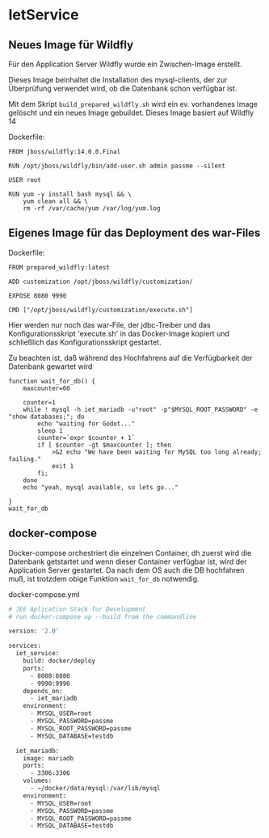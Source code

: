 # IetService

## Neues Image für Wildfly

Für den Application Server Wildfly wurde ein Zwischen-Image erstellt.

Dieses Image beinhaltet die Installation des mysql-clients, der zur Überprüfung verwendet wird, ob die Datenbank schon verfügbar ist.

Mit dem Skript `build_prepared_wildfly.sh` wird ein ev. vorhandenes Image gelöscht und ein neues Image gebuildet.
Dieses Image basiert auf Wildfly 14


Dockerfile: 
```
FROM jboss/wildfly:14.0.0.Final

RUN /opt/jboss/wildfly/bin/add-user.sh admin passme --silent

USER root

RUN yum -y install bash mysql && \
    yum clean all && \
    rm -rf /var/cache/yum /var/log/yum.log
```

## Eigenes Image für das Deployment des war-Files

Dockerfile:
```
FROM prepared_wildfly:latest

ADD customization /opt/jboss/wildfly/customization/

EXPOSE 8080 9990

CMD ["/opt/jboss/wildfly/customization/execute.sh"]

```

Hier werden nur noch das war-File, der jdbc-Treiber und das Konfigurationsskript 'execute.sh' in das Docker-Image kopiert und schließlich das Konfigurationsskript gestartet.

Zu beachten ist, daß während des Hochfahrens auf die Verfügbarkeit der Datenbank gewartet wird

```
function wait_for_db() {
    maxcounter=60

    counter=1
    while ! mysql -h iet_mariadb -u"root" -p"$MYSQL_ROOT_PASSWORD" -e "show databases;"; do
        echo "waiting for Godot..."
        sleep 1
        counter=`expr $counter + 1`
        if [ $counter -gt $maxcounter ]; then
            >&2 echo "We have been waiting for MySQL too long already; failing."
            exit 1
        fi;
    done
    echo "yeah, mysql available, so lets go..."

}
wait_for_db
```


## docker-compose

Docker-compose orchestriert die einzelnen Container, dh zuerst wird die Datenbank getstartet und wenn dieser Container verfügbar ist,
wird der Application Server gestartet. Da nach dem OS auch die DB hochfahren muß, ist trotzdem obige Funktion `wait_for_db` notwendig.

docker-compose.yml
```bash
# JEE Aplication Stack for Development
# run docker-compose up --build from the commandline

version: '2.0'

services:
  iet_service:
    build: docker/deploy
    ports:
      - 8080:8080
      - 9990:9990
    depends_on:
      - iet_mariadb
    environment:
      - MYSQL_USER=root
      - MYSQL_PASSWORD=passme
      - MYSQL_ROOT_PASSWORD=passme
      - MYSQL_DATABASE=testdb

  iet_mariadb:
    image: mariadb
    ports:
      - 3306:3306
    volumes:
      - ~/docker/data/mysql:/var/lib/mysql
    environment:
      - MYSQL_USER=root
      - MYSQL_PASSWORD=passme
      - MYSQL_ROOT_PASSWORD=passme
      - MYSQL_DATABASE=testdb
```